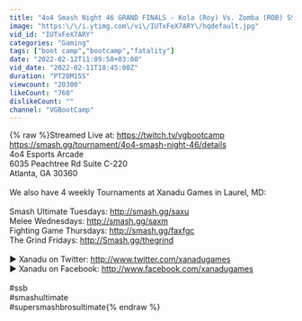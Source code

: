 ```yaml
---
title: "4o4 Smash Night 46 GRAND FINALS - Kola (Roy) Vs. Zomba (ROB) SSBU Ultimate Tournament"
image: "https:\/\/i.ytimg.com\/vi\/IUTxFeX7ARY\/hqdefault.jpg"
vid_id: "IUTxFeX7ARY"
categories: "Gaming"
tags: ["boot camp","bootcamp","fatality"]
date: "2022-02-12T11:09:58+03:00"
vid_date: "2022-02-11T18:45:00Z"
duration: "PT28M15S"
viewcount: "20300"
likeCount: "760"
dislikeCount: ""
channel: "VGBootCamp"
---
```

{% raw %}Streamed Live at: <a rel="nofollow" target="blank" href="https://twitch.tv/vgbootcamp">https://twitch.tv/vgbootcamp</a><br /><a rel="nofollow" target="blank" href="https://smash.gg/tournament/4o4-smash-night-46/details">https://smash.gg/tournament/4o4-smash-night-46/details</a><br />4o4 Esports Arcade<br />6035 Peachtree Rd Suite C-220<br />Atlanta, GA 30360<br /><br />We also have 4 weekly Tournaments at Xanadu Games in Laurel, MD:<br /><br />Smash Ultimate Tuesdays: <a rel="nofollow" target="blank" href="http://smash.gg/saxu">http://smash.gg/saxu</a><br />Melee Wednesdays: <a rel="nofollow" target="blank" href="http://smash.gg/saxm">http://smash.gg/saxm</a> <br />Fighting Game Thursdays: <a rel="nofollow" target="blank" href="http://smash.gg/faxfgc">http://smash.gg/faxfgc</a> <br />The Grind Fridays: <a rel="nofollow" target="blank" href="http://Smash.gg/thegrind">http://Smash.gg/thegrind</a><br /><br />► Xanadu on Twitter: <a rel="nofollow" target="blank" href="http://www.twitter.com/xanadugames">http://www.twitter.com/xanadugames</a><br />► Xanadu on Facebook: <a rel="nofollow" target="blank" href="http://www.facebook.com/xanadugames">http://www.facebook.com/xanadugames</a><br /><br />#ssb<br />#smashultimate<br />#supersmashbrosultimate{% endraw %}
